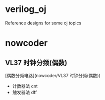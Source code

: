 # verilog_oj
Reference designs for some oj topics

# nowcoder

## VL37 时钟分频(偶数)

[偶数分频电路](nowcoder/VL37 时钟分频(偶数))

- 计数器法 cnt
- 触发器法 dff


